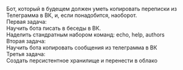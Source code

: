 ﻿Бот, который в будещем должен уметь копировать переписки из Телеграмма в ВК, и,
если понадобится, наоборот.  
	Первая задача:  
		Научить бота писать в беседы в ВК.  
		Наделить стандратным набором команд: echo, help, authors  
	Вторая задача:  
		Научить бота копировать сообщения из телеграмма в ВК  
	Третья задача:  
		Создать персистентное хранилище и перенести в облако  
	   